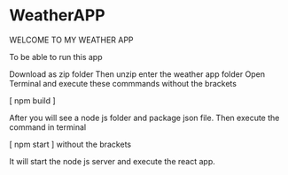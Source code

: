 # WeatherAPP

WELCOME TO MY WEATHER APP

To be able to run this app  

Download as zip folder 
Then unzip enter the weather app folder 
Open Terminal and execute these commmands without the brackets

[ npm build ]

After you will see a node js folder and package json file.
Then execute the command in terminal 

[ npm start ] without the brackets

It will start the node js server and execute the react app.
